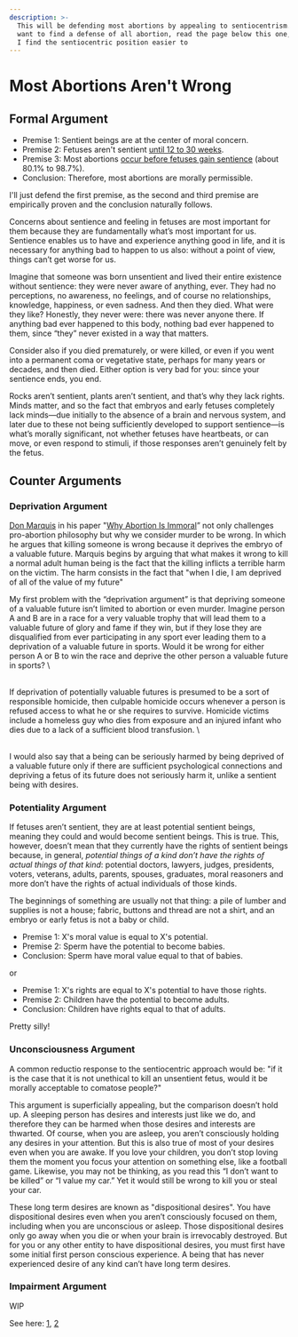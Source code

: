 ```yaml
---
description: >-
  This will be defending most abortions by appealing to sentiocentrism. If you
  want to find a defense of all abortion, read the page below this one, although
  I find the sentiocentric position easier to
---
```


# Most Abortions Aren't Wrong

## Formal Argument

* Premise 1: Sentient beings are at the center of moral concern.
* Premise 2: Fetuses aren't sentient [until 12 to 30 weeks](https://en.wikipedia.org/wiki/Prenatal\_perception#Prenatal\_pain).
* Premise 3: Most abortions [occur before fetuses gain sentience](https://www.guttmacher.org/sites/default/files/factsheet/fb\_induced\_abortion.pdf#page=2) (about 80.1% to 98.7%).
* Conclusion: Therefore, most abortions are morally permissible.

I'll just defend the first premise, as the second and third premise are empirically proven and the conclusion naturally follows.

Concerns about sentience and feeling in fetuses are most important for them because they are fundamentally what’s most important for us. Sentience enables us to have and experience anything good in life, and it is necessary for anything bad to happen to us also: without a point of view, things can’t get worse for us.

Imagine that someone was born unsentient and lived their entire existence without sentience: they were never aware of anything, ever. They had no perceptions, no awareness, no feelings, and of course no relationships, knowledge, happiness, or even sadness. And then they died. What were they like? Honestly, they never were: there was never anyone there. If anything bad ever happened to this body, nothing bad ever happened to them, since “they” never existed in a way that matters.&#x20;

Consider also if you died prematurely, or were killed, or even if you went into a permanent coma or vegetative state, perhaps for many years or decades, and then died. Either option is very bad for you: since your sentience ends, you end.

Rocks aren’t sentient, plants aren’t sentient, and that’s why they lack rights. Minds matter, and so the fact that embryos and early fetuses completely lack minds—due initially to the absence of a brain and nervous system, and later due to these not being sufficiently developed to support sentience—is what’s morally significant, not whether fetuses have heartbeats, or can move, or even respond to stimuli, if those responses aren’t genuinely felt by the fetus.

## Counter Arguments

### Deprivation Argument

[Don Marquis](https://philosophy.ku.edu/donald-marquis) in his paper "[Why Abortion Is Immoral](https://courses.edx.org/c4x/GeorgetownX/phlx101-01/asset/marquis.pdf)” not only challenges pro-abortion philosophy but why we consider murder to be wrong. In which he argues that killing someone is wrong because it deprives the embryo of a valuable future. Marquis begins by arguing that what makes it wrong to kill a normal adult human being is the fact that the killing inflicts a terrible harm on the victim. The harm consists in the fact that "when I die, I am deprived of all of the value of my future"

My first problem with the “deprivation argument” is that depriving someone of a valuable future isn’t limited to abortion or even murder. Imagine person A and B are in a race for a very valuable trophy that will lead them to a valuable future of glory and fame if they win, but if they lose they are disqualified from ever participating in any sport ever leading them to a deprivation of a valuable future in sports. Would it be wrong for either person A or B to win the race and deprive the other person a valuable future in sports?\
\
If deprivation of potentially valuable futures is presumed to be a sort of responsible homicide, then culpable homicide occurs whenever a person is refused access to what he or she requires to survive. Homicide victims include a homeless guy who dies from exposure and an injured infant who dies due to a lack of a sufficient blood transfusion.\
\
I would also say that a being can be seriously harmed by being deprived of a valuable future only if there are sufficient psychological connections and depriving a fetus of its future does not seriously harm it, unlike a sentient being with desires.

### &#xD;&#xD;Potentiality Argument

If fetuses aren’t sentient, they are at least potential sentient beings, meaning they could and would become sentient beings. This is true. This, however, doesn’t mean that they currently have the rights of sentient beings because, in general, _potential things of a kind don’t have the rights of actual things of that kind_: potential doctors, lawyers, judges, presidents, voters, veterans, adults, parents, spouses, graduates, moral reasoners and more don’t have the rights of actual individuals of those kinds.

The beginnings of something are usually not that thing: a pile of lumber and supplies is not a house; fabric, buttons and thread are not a shirt, and an embryo or early fetus is not a baby or child.

* Premise 1: X's moral value is equal to X's potential.&#x20;
* Premise 2: Sperm have the potential to become babies.&#x20;
* Conclusion: Sperm have moral value equal to that of babies.

or

* Premise 1: X's rights are equal to X's potential to have those rights.
* Premise 2: Children have the potential to become adults.
* Conclusion: Children have rights equal to that of adults.

Pretty silly!

### Unconsciousness Argument

A common reductio response to the sentiocentric approach would be: "if it is the case that it is not unethical to kill an unsentient fetus, would it be morally acceptable to comatose people?"

This argument is superficially appealing, but the comparison doesn’t hold up. A sleeping person has desires and interests just like we do, and therefore they can be harmed when those desires and interests are thwarted. Of course, when you are asleep, you aren’t consciously holding any desires in your attention. But this is also true of most of your desires even when you are awake. If you love your children, you don’t stop loving them the moment you focus your attention on something else, like a football game. Likewise, you may not be thinking, as you read this “I don’t want to be killed” or “I value my car.” Yet it would still be wrong to kill you or steal your car.&#x20;

These long term desires are known as "dispositional desires". You have dispositional desires even when you aren’t consciously focused on them, including when you are unconscious or asleep. Those dispositional desires only go away when you die or when your brain is irrevocably destroyed. But for you or any other entity to have dispositional desires, you must first have some initial first person conscious experience. A being that has never experienced desire of any kind can’t have long term desires.&#x20;

### Impairment Argument

WIP

See here: [1](https://www.abortionarguments.com/2020/11/fetal-alcohol-syndrome-abortion.html), [2](https://onlinelibrary.wiley.com/doi/pdfdirect/10.1111/bioe.12867)
